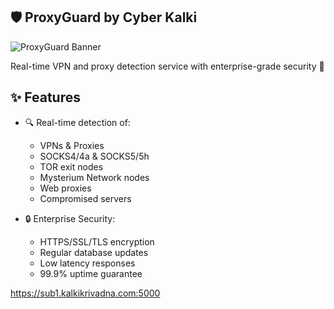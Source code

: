 ## 🛡️ ProxyGuard by Cyber Kalki

![ProxyGuard Banner](https://i.imgur.com/v587jYm.jpeg)

Real-time VPN and proxy detection service with enterprise-grade security 🚀

## ✨ Features

- 🔍 Real-time detection of:
  - VPNs & Proxies
  - SOCKS4/4a & SOCKS5/5h
  - TOR exit nodes
  - Mysterium Network nodes
  - Web proxies
  - Compromised servers

- 🔒 Enterprise Security:
  - HTTPS/SSL/TLS encryption
  - Regular database updates
  - Low latency responses
  - 99.9% uptime guarantee

https://sub1.kalkikrivadna.com:5000

